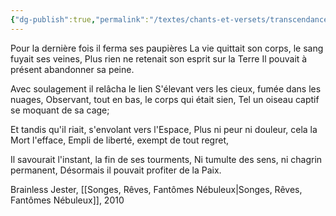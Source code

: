 ```yaml
---
{"dg-publish":true,"permalink":"/textes/chants-et-versets/transcendance/","created":"2024-05-25T20:56:29.753+02:00","updated":"2024-05-25T08:31:23.129+02:00"}
---
```



Pour la dernière fois il ferma ses paupières
La vie quittait son corps, le sang fuyait ses veines,
Plus rien ne retenait son esprit sur la Terre
Il pouvait à présent abandonner sa peine.

Avec soulagement il relâcha le lien
S'élevant vers les cieux, fumée dans les nuages,
Observant, tout en bas, le corps qui était sien,
Tel un oiseau captif se moquant de sa cage;
  
Et tandis qu'il riait, s'envolant vers l'Espace,
Plus ni peur ni douleur, cela la Mort l'efface,
Empli de liberté, exempt de tout regret,
  
Il savourait l'instant, la fin de ses tourments,
Ni tumulte des sens, ni chagrin permanent,
Désormais il pouvait profiter de la Paix.

Brainless Jester, [[Songes, Rêves, Fantômes Nébuleux\|Songes, Rêves, Fantômes Nébuleux]], 2010
